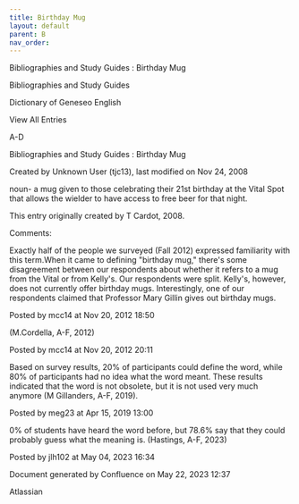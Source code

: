 ```yaml
---
title: Birthday Mug
layout: default
parent: B
nav_order:
---
```


Bibliographies and Study Guides : Birthday Mug

Bibliographies and Study Guides

Dictionary of Geneseo English

View All Entries

A-D

Bibliographies and Study Guides : Birthday Mug

Created by  Unknown User (tjc13), last modified on Nov 24, 2008

noun- a mug given to those celebrating their 21st birthday at the Vital Spot that allows the wielder to have access to free beer for that night.

This entry originally created by T Cardot, 2008.

Comments:

Exactly half of the people we surveyed (Fall 2012) expressed familiarity with this term.When it came to defining &quot;birthday mug,&quot; there's some disagreement between our respondents about whether it refers to a mug from the Vital or from Kelly's. Our respondents were split. Kelly's, however, does not currently offer birthday mugs. Interestingly, one of our respondents claimed that Professor Mary Gillin gives out birthday mugs. 

Posted by mcc14 at Nov 20, 2012 18:50

(M.Cordella, A-F, 2012)

Posted by mcc14 at Nov 20, 2012 20:11

Based on survey results, 20% of participants could define the word, while 80% of participants had no idea what the word meant. These results indicated that the word is not obsolete, but it is not used very much anymore (M Gillanders, A-F, 2019).

Posted by meg23 at Apr 15, 2019 13:00

0% of students have heard the word before, but 78.6% say that they could probably guess what the meaning is. (Hastings, A-F, 2023)

Posted by jlh102 at May 04, 2023 16:34

Document generated by Confluence on May 22, 2023 12:37

Atlassian
